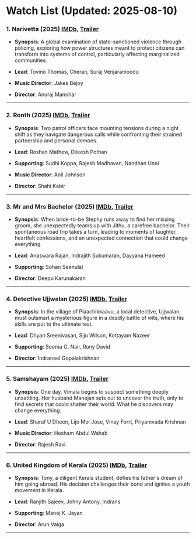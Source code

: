 # Watch List (Updated: 2025-08-10)

### 1. **Narivetta** (2025) [IMDb](https://www.imdb.com/title/tt28479285/), [Trailer](https://www.youtube.com/watch?v=SqSyU5tIV_8)

- **Synopsis**: A global examination of state-sanctioned violence through policing, exploring how power structures meant to protect citizens can transform into systems of control, particularly affecting marginalized communities.

- **Lead**: Tovino Thomas, Cheran, Suraj Venjaramoodu
- **Music Director**: Jakes Bejoy
- **Director**: Anuraj Manohar

---

### 2. **Ronth** (2025) [IMDb](https://www.imdb.com/title/tt33294533/), [Trailer](https://www.youtube.com/watch?v=7BgNdP8eTkk)

- **Synopsis**: Two patrol officers face mounting tensions during a night shift as they navigate dangerous calls while confronting their strained partnership and personal demons.

- **Lead**: Roshan Mathew, Dileesh Pothan
- **Supporting**: Sudhi Koppa, Rajesh Madhavan, Nandhan Unni
- **Music Director**: Anil Johnson
- **Director**: Shahi Kabir

---

### 3. **Mr and Mrs Bachelor** (2025) [IMDb](https://www.imdb.com/title/tt33029493/), [Trailer](https://www.youtube.com/watch?v=HbBpRwKeP4M)

- **Synopsis**: When bride-to-be Stephy  runs away to find her missing groom, she unexpectedly teams up with Jithu, a carefree bachelor. Their spontaneous road trip takes a turn, leading to moments of laughter, heartfelt confessions, and an unexpected connection that could change everything.

- **Lead**: Anaswara Rajan, Indrajith Sukumaran, Dayyana Hameed
- **Supporting**: Sohan Seenulal
- **Director**: Deepu Karunakaran

---

### 4. **Detective Ujjwalan** (2025) [IMDb](https://en.wikipedia.org/wiki/Detective_Ujjwalan), [Trailer](https://www.youtube.com/watch?v=TJOjAaMrnTs)

- **Synopsis**: In the village of Plaachikkaavu, a local detective, Ujjwalan, must outsmart a mysterious figure in a deadly battle of wits, where his skills are put to the ultimate test.

- **Lead**: Dhyan Sreenivasan, Siju Wilson, Kottayam Nazeer
- **Supporting**: Seema G. Nair, Rony David
- **Director**: Indraneel Gopalakrishnan

---

### 5. **Samshayam** (2025) [IMDb](https://www.imdb.com/title/tt36276442/), [Trailer](https://www.youtube.com/watch?v=vaMjYKKKeOs)

- **Synopsis**: One day, Vimala begins to suspect something deeply unsettling. Her husband Manojan sets out to uncover the truth, only to find secrets that could shatter their world. What he discovers may change everything.

- **Lead**: Sharaf U Dheen, Lijo Mol Jose, Vinay Forrt, Priyamvada Krishnan
- **Music Director**: Hesham Abdul Wahab
- **Director**: Rajesh Ravi

---

### 6. **United Kingdom of Kerala** (2025) [IMDb](https://www.imdb.com/title/tt32166743/), [Trailer](https://www.youtube.com/watch?v=hBvWeSUwtEE)

- **Synopsis**: Tony, a diligent Kerala student, defies his father's dream of him going abroad. His decision challenges their bond and ignites a youth movement in Kerala.

- **Lead**: Ranjith Sajeev, Johny Antony, Indrans
- **Supporting**: Manoj K. Jayan
- **Director**: Arun Vaiga

---

